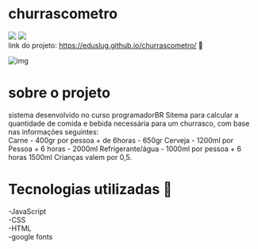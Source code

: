 # churrascometro



<img src="https://img.shields.io/badge/LinkedIn-0077B5?style=for-the-badge&logo=linkedin&logoColor=white"/> <img src = "https://img.shields.io/badge/Gmail-D14836?style=for-the-badge&logo=gmail&logoColor=white"> <br/>
link do projeto: https://eduslug.github.io/churrascometro/ 🚀

![img](https://user-images.githubusercontent.com/38886580/166339695-8248a3ec-3a8b-4132-8d74-1e5c5b2b37d1.png)
  
  
  
<h1>sobre o projeto</h1>
sistema desenvolvido no curso programadorBR
Sitema para calcular a quantidade de comida e bebida necessária para um churrasco,
com base nas informações seguintes:
<br/>
Carne - 400gr por pessoa + de 6horas - 650gr
Cerveja - 1200ml por Pessoa + 6 horas - 2000ml
Refrigerante/água - 1000ml por pessoa + 6 horas 1500ml
Crianças valem por 0,5.

<h1>Tecnologias utilizadas 🚀</h1>
-JavaScript <br>
-CSS <br>
-HTML <br>
-google fonts

